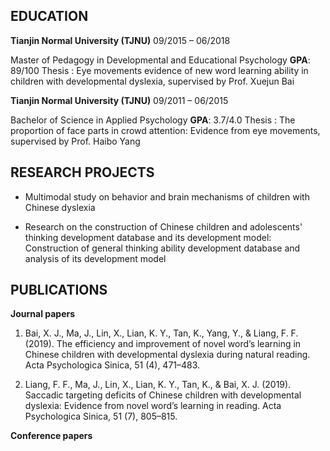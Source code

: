 
## EDUCATION

**Tianjin Normal University (TJNU)**    09/2015 – 06/2018

Master of Pedagogy in Developmental and Educational Psychology  **GPA**: 89/100
Thesis : Eye movements evidence of new word learning ability in children with developmental dyslexia, supervised by Prof. Xuejun Bai

**Tianjin Normal University (TJNU)**    09/2011 – 06/2015

Bachelor of Science in Applied Psychology                       **GPA**: 3.7/4.0
Thesis : The proportion of face parts in crowd attention: Evidence from eye movements, supervised by Prof. Haibo Yang

## RESEARCH PROJECTS

* Multimodal study on behavior and brain mechanisms of children with Chinese dyslexia


* Research on the construction of Chinese children and adolescents' thinking development database and its development model: Construction of general thinking ability development database and analysis of its development model

## PUBLICATIONS

**Journal papers**

1. Bai, X. J., Ma, J., Lin, X., Lian, K. Y., Tan, K., Yang, Y., & Liang, F. F. (2019). The efficiency and improvement of novel word’s learning in Chinese children with developmental dyslexia during natural reading. Acta Psychologica Sinica, 51 (4), 471–483.

2. Liang, F. F., Ma, J., Lin, X., Lian, K. Y., Tan, K., & Bai, X. J. (2019). Saccadic targeting deficits of Chinese children with developmental dyslexia: Evidence from novel word’s learning in reading. Acta Psychologica Sinica, 51 (7), 805–815.

**Conference papers**




